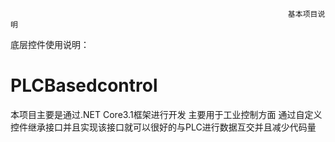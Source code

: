                                                                   基本项目说明        
底层控件使用说明：   
 
  # PLCBasedcontrol

本项目主要是通过.NET Core3.1框架进行开发 主要用于工业控制方面 通过自定义控件继承接口并且实现该接口就可以很好的与PLC进行数据互交并且减少代码量 

